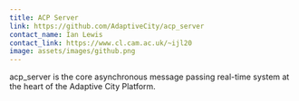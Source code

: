 ```yaml
---
title: ACP Server
link: https://github.com/AdaptiveCity/acp_server
contact_name: Ian Lewis
contact_link: https://www.cl.cam.ac.uk/~ijl20
image: assets/images/github.png
---
```


acp_server is the core asynchronous message passing real-time system at the
heart of the Adaptive City Platform.
